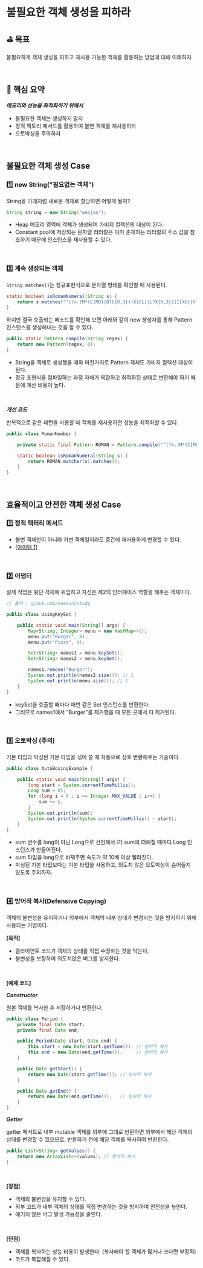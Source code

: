# 불필요한 객체 생성을 피하라

## ⛳️ 목표

불필요하게 객체 생성을 피하고 재사용 가능한 객체를 활용하는 방법에 대해 이해하자

<br>

## 📄 핵심 요약

***메모리와 성능을 최적화하기 위해서***

- 불필요한 객체는 생성하지 말자
- 정적 팩토리 메서드를 활용하여 불변 객체를 재사용하자
- 오토박싱을 주의하자

<br>

## 불필요한 객체 생성 Case

### 1️⃣ new String(”필요없는 객체”)

String을 아래처럼 새로운 객체로 할당하면 어떻게 될까?

```java
String string = new String("woojoo");
```

- Heap 메모리 영역에 객체가 생성되며 가비지 컬렉션의 대상이 된다.
- Constant pool에 저장되는 문자열 리터럴은 이미 존재하는 리터럴의 주소 값을 참조하기 때문에 인스턴스를 재사용할 수 있다.

<br>

### 2️⃣ 계속 생성되는 객체

`String.matches()`는 정규표현식으로 문자열 형태를 확인할 때 사용된다.

```java
static boolean isRonamNumeral(String s) {
	return s.matches("^(?=.)M*(C[MD]|D?C{0,3})(X[CL]|L?X{0,3})(I[XV]|V?I{0,3})$");
}
```

하지만 결국 호출되는 메소드를 확인해 보면 아래와 같이 new 생성자를 통해 Pattern 인스턴스를 생성해내는 것을 알 수 있다.

```java
public static Pattern compile(String regex) {    
	return new Pattern(regex, 0);
}
```

- String을 객체로 생성했을 때와 마찬가지로 Pattern 객체도 가비지 컬렉션 대상이 된다.
- 정규 표현식을 컴파일하는 과정 자체가 복잡하고 최적화된 상태로 변환해야 하기 때문에 계산 비용이 높다.

<br>

***개선 코드***

반복적으로 같은 패턴을 사용할 때 객체를 재사용하면 성능을 최적화할 수 있다.

```java
public class RomanNumber {

    private static final Pattern ROMAN = Pattern.compile("^(?=.)M*(C[MD]|D?C{0,3})(X[CL]|L?X{0,3})(I[XV]|V?I{0,3})$");

    static boolean isRomanNumeral(String s) {
        return ROMAN.matcher(s).matches();
    }
}
```

<br>

## 효율적이고 안전한 객체 생성 Case

### 1️⃣ 정적 팩터리 메서드

- 불변 객체만이 아니라 가변 객체일지라도 중간에 재사용하게 변경할 수 있다.
- [[아이템 1]](https://github.com/LeeSeunghyeon-1/effective-java-study/blob/main/Ch02/%5BItem01%5D%20%EC%83%9D%EC%84%B1%EC%9E%90_%EB%8C%80%EC%8B%A0_%EC%A0%95%EC%A0%81_%ED%8C%A9%ED%84%B0%EB%A6%AC_%EB%A9%94%EC%84%9C%EB%93%9C%EB%A5%BC_%EA%B3%A0%EB%A0%A4%ED%95%98%EB%9D%BC.md)

<br>

### 2️⃣ 어댑터

실제 작업은 뒷단 객체에 위임하고 자신은 제2의 인터페이스 역할을 해주는 객체이다.

```java
// 출처 : gihub.com/keesun/study

public class UsingKeySet {

    public static void main(String[] args) {
        Map<String, Integer> menu = new HashMap<>();
        menu.put("Burger", 8);
        menu.put("Pizza", 9);

        Set<String> names1 = menu.keySet();
        Set<String> names2 = menu.keySet();

        names1.remove("Burger");
        System.out.println(names2.size()); // 1
        System.out.println(menu.size()); // 1
    }
}
```

- keySet을 호출할 때마다 매번 같은 Set 인스턴스를 반환한다.
- 그러므로 names1에서 “Burger”를 제거했을 때 모든 곳에서 다 제거된다.

<br>

### 3️⃣ 오토박싱 (주의)

기본 타입과 박싱된 기본 타입을 섞어 쓸 때 자동으로 상호 변환해주는 기술이다.

```java
public class AutoBoxingExample {

    public static void main(String[] args) {
        long start = System.currentTimeMillis();
        Long sum = 0l;
        for (long i = 0 ; i <= Integer.MAX_VALUE ; i++) {
            sum += i;
        }
        System.out.println(sum);
        System.out.println(System.currentTimeMillis() - start);
    }
}
```

- sum 변수를 long이 아닌 Long으로 선언해서 i가 sum에 더해질 때마다 Long 인스턴스가 만들어진다.
- sum 타입을 long으로 바꿔주면 속도가 약 10배 이상 빨라진다.
- 박싱된 기본 타입보다는 기본 타입을 사용하고, 의도치 않은 오토박싱이 숨어들지 않도록 주의하자.

<br>

### 4️⃣ 방어적 복사(Defensive Copying)

객체의 불변성을 유지하거나 외부에서 객체의 내부 상태가 변경되는 것을 방지하기 위해 사용되는 기법이다.

**[목적]**

- 클라이언트 코드가 객체의 상태를 직접 수정하는 것을 막는다.
- 불변성을 보장하여 의도치않은 버그를 방지한다.

<br>

**[예제 코드]**

***Constructor***

원본 객체를 복사한 후 저장하거나 반환한다.

```java
public class Period {
    private final Date start;
    private final Date end;

    public Period(Date start, Date end) {
        this.start = new Date(start.getTime()); // 방어적 복사
        this.end = new Date(end.getTime());     // 방어적 복사
    }

    public Date getStart() {
        return new Date(start.getTime()); // 방어적 복사
    }

    public Date getEnd() {
        return new Date(end.getTime());   // 방어적 복사
    }
}

```

***Getter***

getter 메서드로 내부 mutable 객체를 외부에 그대로 반환하면 외부에서 해당 객체의 상태를 변경할 수 있으므로, 반환하기 전에 해당 객체를 복사하여 반환한다.

```java
public List<String> getValues() {
    return new ArrayList<>(values); // 방어적 복사
}

```

<br>

**[장점]**

- 객체의 불변성을 유지할 수 있다.
- 외부 코드가 내부 객체의 상태를 직접 변경하는 것을 방지하여 안전성을 높인다.
- 예기치 않은 버그 발생 가능성을 줄인다.

<br>

**[단점]**

- 객체를 복사하는 성능 비용이 발생한다. (복사해야 할 객체가 많거나 크다면 부정적)
- 코드가 복잡해질 수 있다.